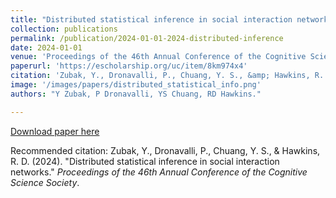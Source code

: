 ```yaml
---
title: "Distributed statistical inference in social interaction networks"
collection: publications
permalink: /publication/2024-01-01-2024-distributed-inference
date: 2024-01-01
venue: 'Proceedings of the 46th Annual Conference of the Cognitive Science Society'
paperurl: 'https://escholarship.org/uc/item/8km974x4'
citation: 'Zubak, Y., Dronavalli, P., Chuang, Y. S., &amp; Hawkins, R. D. (2024). &quot;Distributed statistical inference in social interaction networks.&quot; <i>Proceedings of the 46th Annual Conference of the Cognitive Science Society</i>.'
image: '/images/papers/distributed_statistical_info.png'
authors: "Y Zubak, P Dronavalli, YS Chuang, RD Hawkins."

---
```


<a href='https://scholar.google.com/citations?view_op=view_citation&hl=en&user=7EPsnxEAAAAJ&sortby=pubdate&citation_for_view=7EPsnxEAAAAJ:TFP_iSt0M6oC'>Download paper here</a>

Recommended citation: Zubak, Y., Dronavalli, P., Chuang, Y. S., & Hawkins, R. D. (2024). "Distributed statistical inference in social interaction networks." <i>Proceedings of the 46th Annual Conference of the Cognitive Science Society</i>.